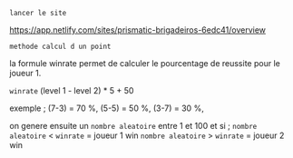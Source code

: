 `lancer le site`

https://app.netlify.com/sites/prismatic-brigadeiros-6edc41/overview



`methode calcul d un point`

la formule winrate permet de calculer le pourcentage de reussite
pour le joueur 1.

`winrate` (level 1 - level 2) * 5 + 50

exemple ; 
(7-3) = 70 %,
(5-5) = 50 %,
(3-7) = 30 %,

on genere ensuite un `nombre aleatoire` entre 1 et 100 et si ;
`nombre aleatoire`  < `winrate` = joueur 1 win
`nombre aleatoire`  > `winrate` = joueur 2 win



